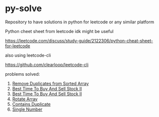 # py-solve

Repository to have solutions in python for leetcode or any similar platform

Python cheet sheet from leetcode idk might be useful

https://leetcode.com/discuss/study-guide/2122306/python-cheat-sheet-for-leetcode

also using leetcode-cli

https://github.com/clearloop/leetcode-cli

problems solved:

1. [Remove Duplicates from Sorted Array](https://leetcode.com/problems/remove-duplicates-from-sorted-array/)
2. [Best Time To Buy And Sell Stock II](https://leetcode.com/problems/best-time-to-buy-and-sell-stock-ii/)
3. [Best Time To Buy And Sell Stock II](https://leetcode.com/problems/best-time-to-buy-and-sell-stock-ii/)
4. [Rotate Array](https://leetcode.com/problems/rotate-array/)
5. [Contains Duplicate](https://leetcode.com/problems/contains-duplicate/)
6. [Single Number](https://leetcode.com/problems/single-number/)
